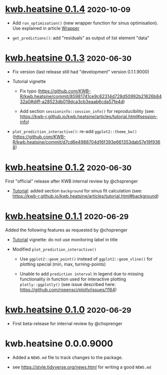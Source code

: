 # [kwb.heatsine 0.1.4](https://github.com/KWB-R/kwb.heatsine/releases/tag/v0.1.4) <small>2020-10-09</small>

* Add `run_optimisation()` (new wrapper function for sinus optimisation). Use explained in article [Wrapper](../articles/wrapper.html)

* `get_predictions()`: add "residuals" as output of list element "data"

# [kwb.heatsine 0.1.3](https://github.com/KWB-R/kwb.heatsine/releases/tag/v0.1.3) <small>2020-06-30</small>

* Fix version (last release still had "development" version 0.1.1.9000)

* Tutorial vignette
    
    + Fix typo (https://github.com/KWB-R/kwb.heatsine/commit/85981741ce9c62314d728d50992b21626b8432a0#diff-a28523db019dca3cb3eaab6cda57fe4d)
    
    + Add section `sessioninfo::session_info()` for reproducibility (see: https://kwb-r.github.io/kwb.heatsine/articles/tutorial.html#session-info)
    
* `plot_prediction_interactive()`: re-add `ggplot2::theme_bw()` (https://github.com/KWB-R/kwb.heatsine/commit/d7cd6e4988704d16f393e661353dab57e19f9368)

# [kwb.heatsine 0.1.2](https://github.com/KWB-R/kwb.heatsine/releases/tag/v0.1.2) <small>2020-06-30</small>

First "official" release after KWB internal review by @chsprenger

* [Tutorial](https://github.com/KWB-R/kwb.heatsine/blob/de696dd15d16f7eb87376b7c270c76bfc475c458/vignettes/tutorial.Rmd): 
added section `background` for sinus fit calculation (see: https://kwb-r.github.io/kwb.heatsine/articles/tutorial.html#background) 

# [kwb.heatsine 0.1.1](https://github.com/KWB-R/kwb.heatsine/releases/tag/v0.1.1) <small>2020-06-29</small>

Added the following features as requested by @chsprenger

* [Tutorial](https://github.com/KWB-R/kwb.heatsine/blob/123a43c1df4b79141897711180259a91250d4025/vignettes/tutorial.Rmd) vignette: do not use monitoring label in title 

* Modified `plot_prediction_interactive()`

    + Use `ggplot2::geom_point()` instead of `ggplot2::geom_vline()` for plotting 
    special (min, max, turning-points)
    
    + Unable to add `prediction interval` in legend due to missing functionality 
    in function used for interactive plotting `plotly::ggplotly()` (see issue described here: https://github.com/ropensci/plotly/issues/1164)

# [kwb.heatsine 0.1.0](https://github.com/KWB-R/kwb.heatsine/releases/tag/v0.1.0) <small>2020-06-29</small>

* First beta-release for internal review by @chsprenger

# kwb.heatsine 0.0.0.9000

* Added a `NEWS.md` file to track changes to the package.

* see https://style.tidyverse.org/news.html for writing a good `NEWS.md`
